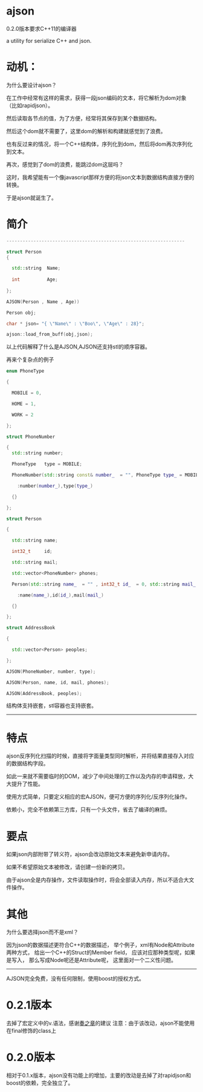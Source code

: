ajson
=====
0.2.0版本要求C++11的编译器

a utility for serialize C++ and json.

动机：
=====
为什么要设计ajson？

在工作中经常有这样的需求，获得一段json编码的文本，将它解析为dom对象（比如rapidjson）。

然后读取各节点的值，为了方便，经常将其保存到某个数据结构。

然后这个dom就不需要了，这里dom的解析和构建就感觉到了浪费。

也有反过来的情况，将一个C++结构体，序列化到dom，然后将dom再次序列化到文本。

再次，感觉到了dom的浪费，能跳过dom这层吗？

这时，我希望能有一个像javascript那样方便的将json文本到数据结构直接方便的转换。

于是ajson就诞生了。

简介
=====
```cpp
------------------------------------------------------------------

struct Person
{

  std::string  Name;
  
  int          Age;
  
};

AJSON(Person , Name , Age))

Person obj;

char * json= "{	\"Name\" : \"Boo\",	\"Age\" : 28}";

ajson::load_from_buff(obj,json);

```

以上代码解释了什么是AJSON,AJSON还支持stl的顺序容器。

再来个复杂点的例子

```cpp
enum PhoneType

{

  MOBILE = 0,

  HOME = 1,

  WORK = 2

};

struct PhoneNumber

{
  std::string number;

  PhoneType   type = MOBILE;

  PhoneNumber(std::string const& number_  = "", PhoneType type_ = MOBILE)

    :number(number_),type(type_)

  {}

};

struct Person

{

  std::string name;

  int32_t     id;

  std::string mail;

  std::vector<PhoneNumber> phones;

  Person(std::string name_  = "" , int32_t id_  = 0, std::string mail_ = "")

    :name(name_),id(id_),mail(mail_)

  {}

};

struct AddressBook

{

  std::vector<Person> peoples;

};

AJSON(PhoneNumber, number, type);

AJSON(Person, name, id, mail, phones);

AJSON(AddressBook, peoples);

```
结构体支持嵌套，stl容器也支持嵌套。

--------------------------------------------------------
特点
======
ajson反序列化扫描的时候，直接将字面量类型同时解析，并将结果直接存入对应的数据结构字段。

如此一来就不需要临时的DOM，减少了中间处理的工作以及内存的申请释放，大大提升了性能。

使用方式简单，只要定义相应的宏AJSON，便可方便的序列化/反序列化操作。

依赖小，完全不依赖第三方库，只有一个头文件，省去了编译的麻烦。

要点
======
如果json内部附带了转义符，ajson会改动原始文本来避免新申请内存。

如果不希望原始文本被修改，请创建一份新的拷贝。

由于ajson全是内存操作，文件读取操作时，将会全部读入内存，所以不适合大文件操作。

其他
======

为什么要选择json而不是xml？

因为json的数据描述更符合C++的数据描述，
举个例子，xml有Node和Attribute两种方式，
给出一个C++的Struct的Member field，
应该对应那种类型呢，如果是写入，
那么写成Node呢还是Attribute呢，
这里面对一个二义性问题。

---------------------------------------------------------

AJSON完全免费，没有任何限制，使用boost的授权方式。

0.2.1版本
=====
去掉了宏定义中的v.语法，感谢[奏之章]( https://github.com/mm304321141 )的建议
注意：由于该改动，ajson不能使用在final修饰的class上

0.2.0版本
=====
相对于0.1.x版本，ajson没有功能上的增加，主要的改动是去掉了对rapidjson和boost的依赖，完全独立了。